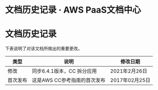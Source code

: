 # 文档历史记录 · AWS PaaS文档中心

# 文档历史记录

下表说明了对该文档所做出的重要更改。

类型 | 说明 | 修改日期  
---|---|---  
修改 | 同步6.4.1版本，CC 拆分应用 | 2021年2月26日  
首次发布 | 这是AWS CC参考指南的首次发布 | 2017年02月25日